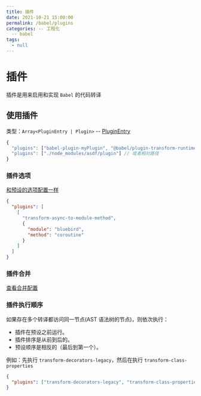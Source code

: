 ```yaml
---
title: 插件
date: 2021-10-21 15:00:00
permalink: /babel/plugins
categories: -- 工程化
  -- babel
tags:
  - null
---
```


# 插件

插件是用来启用和实现 `Babel` 的代码转译

## 使用插件

类型：`Array<PluginEntry | Plugin>` -- [PluginEntry](/babel/configOptions/#plugin-preset-entries-插件-预设-配置格式)

```js
{
  "plugins": ["babel-plugin-myPlugin", "@babel/plugin-transform-runtime"], // 会去 node_modules 自动查找
  "plugins": ["./node_modules/asdf/plugin"] // 或者相对路径
}
```

### 插件选项

[和预设的选项配置一样](http://localhost:8080/babel/presets/#%E9%A2%84%E8%AE%BE%E9%80%89%E9%A1%B9)

```json
{
  "plugins": [
    [
      "transform-async-to-module-method",
      {
        "module": "bluebird",
        "method": "coroutine"
      }
    ]
  ]
}
```

### 插件合并

[查看合并配置](https://babel.docschina.org/docs/en/configuration/#pluginpreset-%E5%90%88%E5%B9%B6)

### 插件执行顺序

如果存在多个转译都访问同一节点(AST 语法树的节点)，则依次执行：

* 插件在预设之前运行。
* 插件排序是从前到后的。
* 预设顺序是相反的（最后到第一个）。

例如：先执行 `transform-decorators-legacy`，然后在执行 `transform-class-properties`

```json
{
  "plugins": ["transform-decorators-legacy", "transform-class-properties"]
}
```









